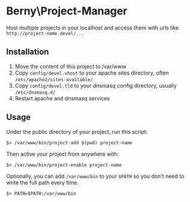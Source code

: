 Berny\Project-Manager
=====================

Host multiple projects in your localhost and access them with urls like `http://project-name.devel/...`

Installation
------------

1. Move the content of this project to /var/www
2. Copy `config/devel.vhost` to your apache sites directory, often `/etc/apache2/sites-available/`
3. Copy `config/devel.tld` to your dnsmasq config directory, usually `/etc/dnsmasq.d/`
4. Restart apache and dnsmasq services

Usage
-----

Under the public directory of your project, run this script:

    $> /var/www/bin/project-add $(pwd) project-name

Then active your project from anywhere with:

    $> /var/www/bin/project-enable project-name

Optionally, you can add `/var/www/bin` to your `$PATH` so you don't need to write the full path every time.

    $> PATH=$PATH:/var/www/bin
